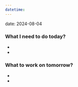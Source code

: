 ```yaml
---
datetime:
---
```

date: 2024-08-04

### What I need to do today?
- 
- 

### What to work on tomorrow?
- 
- 
